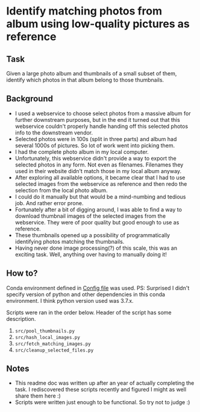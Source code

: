 # Identify matching photos from album using low-quality pictures as reference

## Task

Given a large photo album and thumbnails of a small subset of them, identify which photos in that album belong to those thumbnails.


## Background

- I used a webservice to choose select photos from a massive album for further downstream purposes, but in the end it turned out that this webservice couldn't properly handle handing off this selected photos info to the downstream vendor.
- Selected photos were in 100s (split in three parts) and album had several 1000s of pictures. So lot of work went into picking them.
- I had the complete photo album in my local computer.
- Unfortunately, this webservice didn't provide a way to export the selected photos in any form. Not even as filenames. Filenames they used in their website didn't match those in my local album anyway.
- After exploring all available options, it became clear that I had to use selected images from the webservice as reference and then redo the selection from the local photo album. 
- I could do it manually but that would be a mind-numbing and tedious job. And rather error prone.
- Fortunately after a bit of digging around, I was able to find a way to download thumbnail images of the selected images from the webservice. They were of poor quality but good enough to use as reference.
- These thumbnails opened up a possibility of programmatically identifying photos matching the thumbnails. 
- Having never done image processing(?) of this scale, this was an exciting task. Well, anything over having to manually doing it!


## How to?

Conda environment defined in [Config file](env.yaml) was used. PS: Surprised I didn't specify version of python and other dependencies in this conda environment. I think python version used was 3.7.x.

Scripts were ran in the order below. Header of the script has some description.

1. `src/pool_thumbnails.py`
2. `src/hash_local_images.py`
3. `src/fetch_matching_images.py`
4. `src/cleanup_selected_files.py`


## Notes

- This readme doc was written up after an year of actually completing the task. I rediscovered these scripts recently and figured I might as well share them here :)
- Scripts were written just enough to be functional. So try not to judge :)
